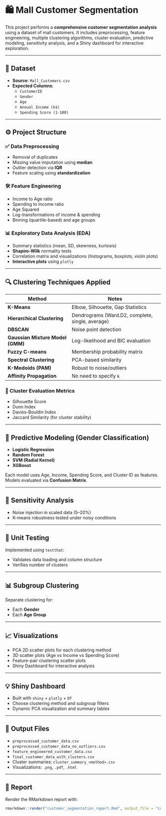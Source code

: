 # 🛍️ Mall Customer Segmentation

This project performs a **comprehensive customer segmentation analysis** using a dataset of mall customers. It includes preprocessing, feature engineering, multiple clustering algorithms, cluster evaluation, predictive modeling, sensitivity analysis, and a Shiny dashboard for interactive exploration.

---

## 📁 Dataset

- **Source**: `Mall_Customers.csv`
- **Expected Columns**:
  - `CustomerID`
  - `Gender`
  - `Age`
  - `Annual Income (k$)`
  - `Spending Score (1-100)`

---

## ⚙️ Project Structure

### ✅ Data Preprocessing

- Removal of duplicates
- Missing value imputation using **median**
- Outlier detection via **IQR**
- Feature scaling using **standardization**

### 🛠️ Feature Engineering

- Income to Age ratio
- Spending to Income ratio
- Age Squared
- Log-transformations of income & spending
- Binning (quartile-based) and age groups

### 📊 Exploratory Data Analysis (EDA)

- Summary statistics (mean, SD, skewness, kurtosis)
- **Shapiro-Wilk** normality tests
- Correlation matrix and visualizations (histograms, boxplots, violin plots)
- **Interactive plots** using `plotly`

---

## 🔍 Clustering Techniques Applied

| Method                   | Notes |
|--------------------------|-------|
| **K-Means**              | Elbow, Silhouette, Gap Statistics |
| **Hierarchical Clustering** | Dendrograms (Ward.D2, complete, single, average) |
| **DBSCAN**               | Noise point detection |
| **Gaussian Mixture Model (GMM)** | Log-likelihood and BIC evaluation |
| **Fuzzy C-means**        | Membership probability matrix |
| **Spectral Clustering**  | PCA-based similarity |
| **K-Medoids (PAM)**      | Robust to noise/outliers |
| **Affinity Propagation** | No need to specify `k` |

### 📐 Cluster Evaluation Metrics

- Silhouette Score
- Dunn Index
- Davies-Bouldin Index
- Jaccard Similarity (for cluster stability)

---

## 🧠 Predictive Modeling (Gender Classification)

- **Logistic Regression**
- **Random Forest**
- **SVM (Radial Kernel)**
- **XGBoost**

Each model uses Age, Income, Spending Score, and Cluster ID as features. Models evaluated via **Confusion Matrix**.

---

## 🔁 Sensitivity Analysis

- Noise injection in scaled data (5–20%)
- K-means robustness tested under noisy conditions

---

## 🧪 Unit Testing

Implemented using `testthat`:
- Validates data loading and column structure
- Verifies number of clusters

---

## 📊 Subgroup Clustering

Separate clustering for:
- Each **Gender**
- Each **Age Group**

---

## 📈 Visualizations

- PCA 2D scatter plots for each clustering method
- 3D scatter plots (Age vs Income vs Spending Score)
- Feature-pair clustering scatter plots
- Shiny Dashboard for interactive analysis

---

## 💡 Shiny Dashboard

- Built with `shiny` + `plotly` + `DT`
- Choose clustering method and subgroup filters
- Dynamic PCA visualization and summary tables

---

## 📂 Output Files

- `preprocessed_customer_data.csv`
- `preprocessed_customer_data_no_outliers.csv`
- `feature_engineered_customer_data.csv`
- `final_customer_data_with_clusters.csv`
- Cluster summaries: `cluster_summary_<method>.csv`
- Visualizations: `.png`, `.pdf`, `.html`

---

## 📑 Report

Render the RMarkdown report with:

```r
rmarkdown::render("customer_segmentation_report.Rmd", output_file = "customer_segmentation_report.pdf")
